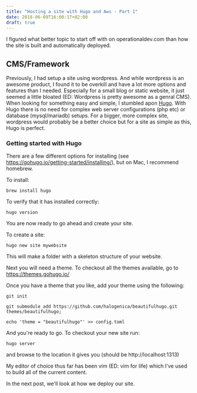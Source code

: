 ```yaml
---
title: "Hosting a site with Hugo and Aws - Part 1"
date: 2018-06-09T16:00:17+02:00
draft: true
---
```


I figured what better topic to start off with on operationaldev.com than how the site is built and automatically deployed.

<h2>CMS/Framework</h2>

Previously, I had setup a site using wordpress. And while wordpress is an awesome product, I found it to be overkill and have a lot more options and features than I needed. Especially for a small blog or static website, it just seemed a little bloated (ED: Wordpress is pretty awesome as a genral CMS). When looking for something easy and simple, I stumbled apon <a href="https://hugoio.io/">Hugo</a>. With Hugo there is no need for complex web server configurations (php etc) or database (mysql/mariadb) setups. For a bigger, more complex site, wordpress would probably be a better choice but for a site as simple as this, Hugo is perfect.

<h3>Getting started with Hugo</h3>

There are a few different options for installing (see https://gohugo.io/getting-started/installing/), but on Mac, I recommend homebrew.


To install:
<pre><code>brew install hugo
</code></pre>

To verify that it has installed correctly:
<pre><code>hugo version
</code></pre>

You are now ready to go ahead and create your site.

To create a site:
<pre><code>hugo new site mywebsite
</code></pre>

This will make a folder with a skeleton structure of your website.

Next you will need a theme. To checkout all the themes available, go to https://themes.gohugo.io/

Once you have a theme that you like, add your theme using the following:
<pre><code>git init

git submodule add https://github.com/halogenica/beautifulhugo.git themes/beautifulhugo;

echo 'theme = "beautifulhugo"' >> config.toml
</code></pre>

And you're ready to go. To checkout your new site run:
<pre><code>hugo server</code></pre>

and browse to the location it gives you (should be http://localhost:1313)

My editor of choice thus far has been vim (ED: vim for life) which I've used to build all of the current content.

In the next post, we'll look at how we deploy our site. 
